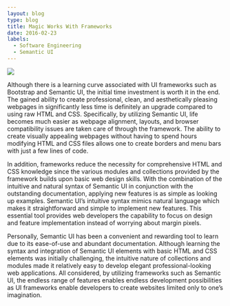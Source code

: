 ```yaml
---
layout: blog
type: blog
title: Magic Works With Frameworks
date: 2016-02-23
labels:
  - Software Engineering
  - Semantic UI
---
```

<img class="ui small right floated rounded image" src="../images/blog/magic-works-with-frameworks.png">

Although there is a learning curve associated with UI frameworks such as Bootstrap and Semantic UI, the initial time investment is worth it in the end. The gained ability to create professional, clean, and aesthetically pleasing webpages in significantly less time is definitely an upgrade compared to using raw HTML and CSS. Specifically, by utilizing Semantic UI, life becomes much easier as webpage alignment, layouts, and browser compatibility issues are taken care of through the framework. The ability to create visually appealing webpages without having to spend hours modifying HTML and CSS files allows one to create borders and menu bars with just a few lines of code.

In addition, frameworks reduce the necessity for comprehensive HTML and CSS knowledge since the various modules and collections provided by the framework builds upon basic web design skills. With the combination of the intuitive and natural syntax of Semantic UI in conjunction with the outstanding documentation, applying new features is as simple as looking up examples. Semantic UI’s intuitive syntax mimics natural language which makes it straightforward and simple to implement new features. This essential tool provides web developers the capability to focus on design and feature implementation instead of worrying about margin pixels.

Personally, Semantic UI has been a convenient and rewarding tool to learn due to its ease-of-use and abundant documentation. Although learning the syntax and integration of Semantic UI elements with basic HTML and CSS elements was initially challenging, the intuitive nature of collections and modules made it relatively easy to develop elegant professional-looking web applications. All considered, by utilizing frameworks such as Semantic UI, the endless range of features enables endless development possibilities as UI frameworks enable developers to create websites limited only to one’s imagination.


